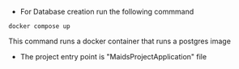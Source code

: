 - For Database creation 
run the following commmand

```docker compose up```

This command runs a docker container that runs a postgres image

-  The project entry point is "MaidsProjectApplication" file
